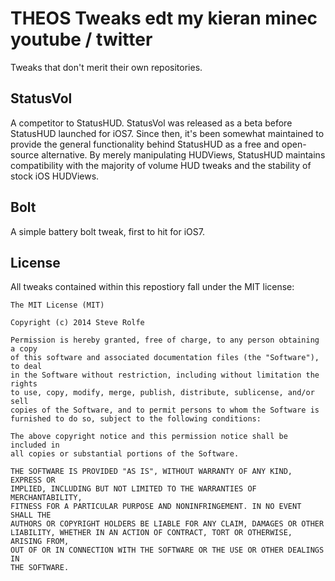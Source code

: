 THEOS Tweaks edt my kieran minec youtube / twitter
============

Tweaks that don't merit their own repositories.

StatusVol
---

A competitor to StatusHUD. StatusVol was released as a beta before StatusHUD launched for iOS7. Since then, it's been somewhat maintained to provide the general functionality behind StatusHUD as a free and open-source alternative. By merely manipulating HUDViews, StatusHUD maintains compatibility with the majority of volume HUD tweaks and the stability of stock iOS HUDViews.

Bolt
---

A simple battery bolt tweak, first to hit for iOS7.

License
---

All tweaks contained within this repostiory fall under the MIT license:

	The MIT License (MIT)

	Copyright (c) 2014 Steve Rolfe

	Permission is hereby granted, free of charge, to any person obtaining a copy
	of this software and associated documentation files (the "Software"), to deal
	in the Software without restriction, including without limitation the rights
	to use, copy, modify, merge, publish, distribute, sublicense, and/or sell
	copies of the Software, and to permit persons to whom the Software is
	furnished to do so, subject to the following conditions:

	The above copyright notice and this permission notice shall be included in
	all copies or substantial portions of the Software.

	THE SOFTWARE IS PROVIDED "AS IS", WITHOUT WARRANTY OF ANY KIND, EXPRESS OR
	IMPLIED, INCLUDING BUT NOT LIMITED TO THE WARRANTIES OF MERCHANTABILITY,
	FITNESS FOR A PARTICULAR PURPOSE AND NONINFRINGEMENT. IN NO EVENT SHALL THE
	AUTHORS OR COPYRIGHT HOLDERS BE LIABLE FOR ANY CLAIM, DAMAGES OR OTHER
	LIABILITY, WHETHER IN AN ACTION OF CONTRACT, TORT OR OTHERWISE, ARISING FROM,
	OUT OF OR IN CONNECTION WITH THE SOFTWARE OR THE USE OR OTHER DEALINGS IN
	THE SOFTWARE.
